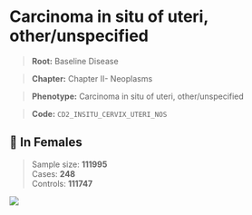 # Carcinoma in situ of uteri, other/unspecified

> **Root:** Baseline Disease  

> **Chapter:** Chapter II- Neoplasms  

> **Phenotype:** Carcinoma in situ of uteri, other/unspecified  

> **Code:** `CD2_INSITU_CERVIX_UTERI_NOS`

## 👩 In Females  
> Sample size: **111995**  
> Cases: **248**  
> Controls: **111747**
<img src="/Disease/Figures/ALL/Baseline/CD2_INSITU_CERVIX_UTERI_NOS.png"/>
<CsvTable src="/Disease_Data/ALL/Baseline/LG_CD2_INSITU_CERVIX_UTERI_NOS.csv" label="🔍 View full results" />
